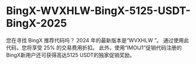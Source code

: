 # BingX-WVXHLW-BingX-5125-USDT-BingX-2025
您在寻找 BingX 推荐代码吗？ 2024 年的最新版本是“WVXHLW ”。 通过使用此代码，您将享受 25% 的交易费用折扣。 此外，使用“IMOIJ1”促销代码注册的BingX新用户还可获得高达5125 USDT的独家促销奖励。
